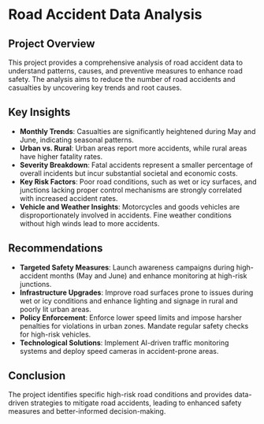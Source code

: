 
# Road Accident Data Analysis

## Project Overview
This project provides a comprehensive analysis of road accident data to understand patterns, causes, and preventive measures to enhance road safety. The analysis aims to reduce the number of road accidents and casualties by uncovering key trends and root causes.

## Key Insights
- **Monthly Trends**: Casualties are significantly heightened during May and June, indicating seasonal patterns.
- **Urban vs. Rural**: Urban areas report more accidents, while rural areas have higher fatality rates.
- **Severity Breakdown**: Fatal accidents represent a smaller percentage of overall incidents but incur substantial societal and economic costs.
- **Key Risk Factors**: Poor road conditions, such as wet or icy surfaces, and junctions lacking proper control mechanisms are strongly correlated with increased accident rates.
- **Vehicle and Weather Insights**: Motorcycles and goods vehicles are disproportionately involved in accidents. Fine weather conditions without high winds lead to more accidents.

## Recommendations
- **Targeted Safety Measures**: Launch awareness campaigns during high-accident months (May and June) and enhance monitoring at high-risk junctions.
- **Infrastructure Upgrades**: Improve road surfaces prone to issues during wet or icy conditions and enhance lighting and signage in rural and poorly lit urban areas.
- **Policy Enforcement**: Enforce lower speed limits and impose harsher penalties for violations in urban zones. Mandate regular safety checks for high-risk vehicles.
- **Technological Solutions**: Implement AI-driven traffic monitoring systems and deploy speed cameras in accident-prone areas.

## Conclusion
The project identifies specific high-risk road conditions and provides data-driven strategies to mitigate road accidents, leading to enhanced safety measures and better-informed decision-making.

